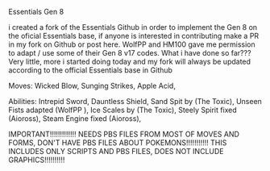 Essentials Gen 8

i created a fork of the Essentials Github in order to implement the Gen 8 on the oficial Essentials base, if anyone is interested in contributing make a PR in my fork on Github or post here.
WolfPP and HM100 gave me permission to adapt / use some of their Gen 8 v17 codes.
What i have done so far??? Very little, more i started doing today and my fork will always be updated according to the official Essentials base in Github

Moves:
Wicked Blow,
Sunging Strikes,
Apple Acid,

Abilities:
Intrepid Sword,
Dauntless Shield,
Sand Spit by (The Toxic),
Unseen Fists adapted (WolfPP ),
Ice Scales by (The Toxic),
Steely Spirit fixed (Aioross),
Steam Engine fixed (Aioross),

IMPORTANT!!!!!!!!!!!!!
NEEDS PBS FILES FROM MOST OF MOVES AND FORMS, DON'T HAVE PBS FILES ABOUT POKEMONS!!!!!!!!!!!
THIS INCLUDES ONLY SCRIPTS AND PBS FILES, DOES NOT INCLUDE GRAPHICS!!!!!!!!!!
